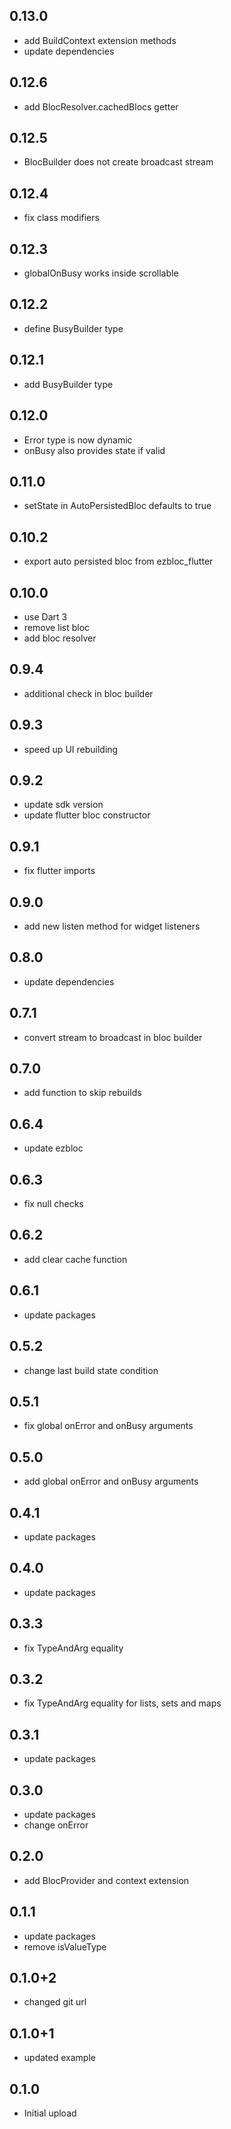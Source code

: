 ## 0.13.0

- add BuildContext extension methods
- update dependencies

## 0.12.6

- add BlocResolver.cachedBlocs getter

## 0.12.5

- BlocBuilder does not create broadcast stream

## 0.12.4

- fix class modifiers

## 0.12.3

- globalOnBusy works inside scrollable

## 0.12.2

- define BusyBuilder type

## 0.12.1

- add BusyBuilder type

## 0.12.0

- Error type is now dynamic
- onBusy also provides state if valid

## 0.11.0

- setState in AutoPersistedBloc defaults to true

## 0.10.2

- export auto persisted bloc from ezbloc_flutter

## 0.10.0

- use Dart 3
- remove list bloc
- add bloc resolver

## 0.9.4

- additional check in bloc builder

## 0.9.3

- speed up UI rebuilding

## 0.9.2

- update sdk version
- update flutter bloc constructor

## 0.9.1

- fix flutter imports

## 0.9.0

- add new listen method for widget listeners

## 0.8.0

- update dependencies

## 0.7.1

- convert stream to broadcast in bloc builder

## 0.7.0

- add function to skip rebuilds

## 0.6.4

- update ezbloc

## 0.6.3

- fix null checks

## 0.6.2

- add clear cache function

## 0.6.1

- update packages

## 0.5.2

- change last build state condition

## 0.5.1

- fix global onError and onBusy arguments

## 0.5.0

- add global onError and onBusy arguments

## 0.4.1

- update packages

## 0.4.0

- update packages

## 0.3.3

- fix TypeAndArg equality

## 0.3.2

- fix TypeAndArg equality for lists, sets and maps

## 0.3.1

- update packages

## 0.3.0

- update packages
- change onError

## 0.2.0

- add BlocProvider and context extension

## 0.1.1

- update packages
- remove isValueType

## 0.1.0+2

- changed git url

## 0.1.0+1

- updated example

## 0.1.0

- Initial upload
